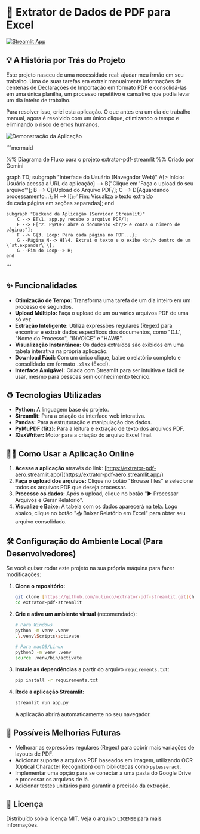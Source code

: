 # 🚀 Extrator de Dados de PDF para Excel

[![Streamlit App](https://static.streamlit.io/badges/streamlit_badge_black_white.svg)](https://extrator-pdf-aero.streamlit.app/)

## 💡 A História por Trás do Projeto

Este projeto nasceu de uma necessidade real: ajudar meu irmão em seu trabalho. Uma de suas tarefas era extrair manualmente informações de centenas de Declarações de Importação em formato PDF e consolidá-las em uma única planilha, um processo repetitivo e cansativo que podia levar um dia inteiro de trabalho.

Para resolver isso, criei esta aplicação. O que antes era um dia de trabalho manual, agora é resolvido com um único clique, otimizando o tempo e eliminando o risco de erros humanos.

![Demonstração da Aplicação](demonstracao.gif) 

\`\`\`mermaid

%% Diagrama de Fluxo para o projeto extrator-pdf-streamlit
%% Criado por Gemini

graph TD;
    subgraph "Interface do Usuário (Navegador Web)"
        A[\> Início: Usuário acessa a URL da aplicação] --> B["Clique em 'Faça o upload do seu arquivo'"];
        B --> C[/Upload do Arquivo PDF/];
        C --> D{Aguardando processamento...};
        H --> I[\✅ Fim: Visualiza o texto extraído <br/> de cada página em seções separadas];
    end

    subgraph "Backend da Aplicação (Servidor Streamlit)"
        C --> E[\1. app.py recebe o arquivo PDF/];
        E --> F["2. PyPDF2 abre o documento <br/> e conta o número de páginas"];
        F --> G{3. Loop: Para cada página no PDF...};
        G --Página N--> H[\4. Extrai o texto e o exibe <br/> dentro de um \`st.expander\`\];
        G --Fim do Loop--> H;
    end
\`\`\`

## ✨ Funcionalidades

-   **Otimização de Tempo:** Transforma uma tarefa de um dia inteiro em um processo de segundos.
-   **Upload Múltiplo:** Faça o upload de um ou vários arquivos PDF de uma só vez.
-   **Extração Inteligente:** Utiliza expressões regulares (Regex) para encontrar e extrair dados específicos dos documentos, como "D.I.", "Nome do Processo", "INVOICE" e "HAWB".
-   **Visualização Instantânea:** Os dados extraídos são exibidos em uma tabela interativa na própria aplicação.
-   **Download Fácil:** Com um único clique, baixe o relatório completo e consolidado em formato `.xlsx` (Excel).
-   **Interface Amigável:** Criada com Streamlit para ser intuitiva e fácil de usar, mesmo para pessoas sem conhecimento técnico.

## ⚙️ Tecnologias Utilizadas

-   **Python:** A linguagem base do projeto.
-   **Streamlit:** Para a criação da interface web interativa.
-   **Pandas:** Para a estruturação e manipulação dos dados.
-   **PyMuPDF (fitz):** Para a leitura e extração de texto dos arquivos PDF.
-   **XlsxWriter:** Motor para a criação do arquivo Excel final.

## 👨‍💻 Como Usar a Aplicação Online

1.  **Acesse a aplicação** através do link: [https://extrator-pdf-aero.streamlit.app/](https://extrator-pdf-aero.streamlit.app/)
2.  **Faça o upload dos arquivos:** Clique no botão "Browse files" e selecione todos os arquivos PDF que deseja processar.
3.  **Processe os dados:** Após o upload, clique no botão "▶️ Processar Arquivos e Gerar Relatório".
4.  **Visualize e Baixe:** A tabela com os dados aparecerá na tela. Logo abaixo, clique no botão "📥 Baixar Relatório em Excel" para obter seu arquivo consolidado.

## 🛠️ Configuração do Ambiente Local (Para Desenvolvedores)

Se você quiser rodar este projeto na sua própria máquina para fazer modificações:

1.  **Clone o repositório:**
    ```bash
    git clone [https://github.com/mulinco/extrator-pdf-streamlit.git](https://github.com/mulinco/extrator-pdf-streamlit.git)
    cd extrator-pdf-streamlit
    ```

2.  **Crie e ative um ambiente virtual** (recomendado):
    ```bash
    # Para Windows
    python -m venv .venv
    .\.venv\Scripts\activate

    # Para macOS/Linux
    python3 -m venv .venv
    source .venv/bin/activate
    ```

3.  **Instale as dependências** a partir do arquivo `requirements.txt`:
    ```bash
    pip install -r requirements.txt
    ```

4.  **Rode a aplicação Streamlit:**
    ```bash
    streamlit run app.py
    ```
    A aplicação abrirá automaticamente no seu navegador.

## 🔮 Possíveis Melhorias Futuras

-   Melhorar as expressões regulares (Regex) para cobrir mais variações de layouts de PDF.
-   Adicionar suporte a arquivos PDF baseados em imagem, utilizando OCR (Optical Character Recognition) com bibliotecas como `pytesseract`.
-   Implementar uma opção para se conectar a uma pasta do Google Drive e processar os arquivos de lá.
-   Adicionar testes unitários para garantir a precisão da extração.

## 📄 Licença

Distribuído sob a licença MIT. Veja o arquivo `LICENSE` para mais informações.

